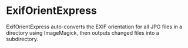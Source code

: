 # ExifOrientExpress
ExifOrientExpress auto-converts the EXIF orientation for all JPG files in a directory using ImageMagick, then outputs changed files into a subdirectory.

